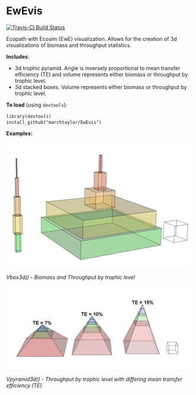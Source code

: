 <!-- README.md is generated from README.Rmd. Please edit that file -->
EwEvis
======

[![Travis-CI Build Status](https://travis-ci.org/marchtaylor/EwEvis.svg?branch=master)](https://travis-ci.org/marchtaylor/EwEvis)

Ecopath with Ecosim (EwE) visualization. Allows for the creation of 3d visualizations of biomass and throughput statistics.

**Includes**:

-   3d trophic pyramid. Angle is inversely proportional to mean transfer efficiency (TE) and volume represents either biomass or throughput by trophic level.
-   3d stacked boxes. Volume represents either biomass or throughput by trophic level.

**To load** (using `devtools`):

    library(devtools)
    install_github("marchtaylor/EwEvis")

**Examples:**

<img src="examples/3dbox_Bs.png" width="500">

*Vbox3d() - Biomass and Throughput by trophic level*

<img src="examples/3dpyramid_Ts_TE.png" width="500">

*Vpyramid3d() - Throughput by trophic level with differing mean transfer efficiency (TE)*
